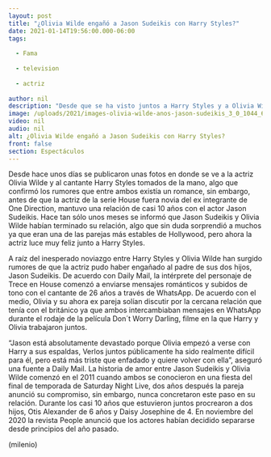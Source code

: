 ```yaml
---
layout: post
title: "¿Olivia Wilde engañó a Jason Sudeikis con Harry Styles?"
date: 2021-01-14T19:56:00.000-06:00
tags:
  
  - Fama
  
  - television
  
  - actriz
  
author: nil
description: "Desde que se ha visto juntos a Harry Styles y a Olivia Wilde han surgido rumores de que la actriz engañó a su pareja Jason Sudeikis con el cantante. "
image: /uploads/2021/images-olivia-wilde-anos-jason-sudeikis_3_0_1044_650.jpg
video: nil
audio: nil
alt: ¿Olivia Wilde engañó a Jason Sudeikis con Harry Styles?
front: false
section: Espectáculos
---
```


Desde hace unos días se publicaron unas fotos en donde se ve a la actriz Olivia Wilde y al cantante Harry Styles tomados de la mano, algo que confirmó los rumores que entre ambos existía un romance, sin embargo, antes de que la actriz de la serie House fuera novia del ex integrante de One Direction, mantuvo una relación de casi 10 años con el actor Jason Sudeikis. Hace tan sólo unos meses se informó que Jason Sudeikis y Olivia Wilde habían terminado su relación, algo que sin duda sorprendió a muchos ya que eran una de las parejas más estables de Hollywood, pero ahora la actriz luce muy feliz junto a Harry Styles. 

A raíz del inesperado noviazgo entre Harry Styles y Olivia Wilde han surgido rumores de que la actriz pudo haber engañado al padre de sus dos hijos, Jason Sudeikis. De acuerdo con Daily Mail, la intérprete del personaje de Trece en House comenzó a enviarse mensajes románticos y subidos de tono con el cantante de 26 años a través de WhatsApp. De acuerdo con el medio, Olivia y su ahora ex pareja solían discutir por la cercana relación que tenía con el británico ya que ambos intercambiaban mensajes en WhatsApp durante el rodaje de la película Don´t Worry Darling, filme en la que Harry y Olivia trabajaron juntos. 

“Jason está absolutamente devastado porque Olivia empezó a verse con Harry a sus espaldas, Verlos juntos públicamente ha sido realmente difícil para él, pero está más triste que enfadado y quiere volver con ella”, aseguró una fuente a Daily Mail. La historia de amor entre Jason Sudeikis y Olivia Wilde comenzó en el 2011 cuando ambos se conocieron en una fiesta del final de temporada de Saturday Night Live, dos años después la pareja anunció su compromiso, sin embargo, nunca concretaron este paso en su relación. Durante los casi 10 años que estuvieron juntos procrearon a dos hijos, Otis Alexander de 6 años y Daisy Josephine de 4. En noviembre del 2020 la revista People anunció que los actores habían decidido separarse desde principios del año pasado. 

(milenio)